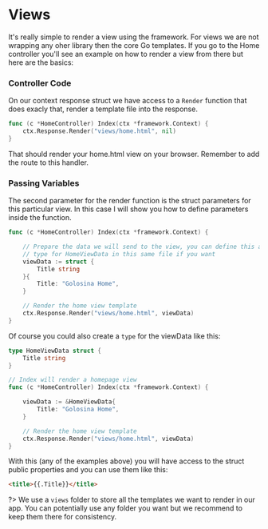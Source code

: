 # Views

It's really simple to render a view using the framework. For views we are not wrapping any oher library then the core Go templates. If you go to the Home controller you'll see an example on how to render a view from there but here are the basics:

### Controller Code

On our context response struct we have access to a `Render` function that does exacly that, render a template file into the response.

```go
func (c *HomeController) Index(ctx *framework.Context) {
	ctx.Response.Render("views/home.html", nil)
}
```

That should render your home.html view on your browser. Remember to add the route to this handler.

### Passing Variables

The second parameter for the render function is the struct parameters for this particular view. In this case I will show you how to define parameters inside the function.


```go
func (c *HomeController) Index(ctx *framework.Context) {

	// Prepare the data we will send to the view, you can define this a a
	// type for HomeViewData in this same file if you want
	viewData := struct {
		Title string
	}{
		Title: "Golosina Home",
	}

	// Render the home view template
	ctx.Response.Render("views/home.html", viewData)
}
```

Of course you could also create a `type` for the viewData like this:

```go
type HomeViewData struct {
	Title string
}

// Index will render a homepage view
func (c *HomeController) Index(ctx *framework.Context) {

	viewData := &HomeViewData{
		Title: "Golosina Home",
	}

	// Render the home view template
	ctx.Response.Render("views/home.html", viewData)
}
```

With this (any of the examples above) you will have access to the struct public properties and you can use them like this:

```html
<title>{{.Title}}</title>
```

?> We use a `views` folder to store all the templates we want to render in our app. You can potentially use any folder you want but we recommend to keep them there for consistency.
